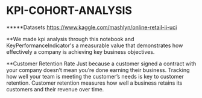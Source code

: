 # KPI-COHORT-ANALYSIS
*****Datasets
https://www.kaggle.com/mashlyn/online-retail-ii-uci

**We made kpi analysis through this notebook and KeyPerformanceIndicator's 
a measurable value that demonstrates how effectively a company is achieving key business objectives.

**Customer Retention Rate
Just because a customer signed a contract with your company doesn’t mean you’re done earning their business.
Tracking how well your team is meeting the customer’s needs is key to customer retention.
Customer retention measures how well a business retains its customers and their revenue over time.

